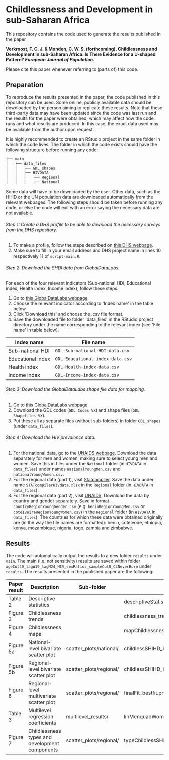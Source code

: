 # Childlessness and Development in sub-Saharan Africa
This repository contains the code used to generate the results published in the paper 

**Verkroost, F. C. J. & Monden, C. W. S. (forthcoming). Childlessness and Development in sub-Saharan Africa: Is There Evidence for a U-shaped Pattern? _European Journal of Population_.** 

Please cite this paper whenever referring to (parts of) this code.

## Preparation

To reproduce the results presented in the paper, the code published in this repository can be used. Some online, publicly available data should be downloaded by the person aiming to replicate these results. Note that these third-party data may have been updated since the code was last run and the results for the paper were obtained, which may affect how the code runs and what results are produced. In this case, the exact data used may be available from the author upon request.

It is highly recommended to create an RStudio project in the same folder in which the code lives. The folder in which the code exists should have the following structure before running any code:
```bash
├── main
│   ├── data_files
│   │   ├── GDL_shapes
│   │   ├── HIVDATA
│   │   │   ├── Regional
│   │   │   ├── National
```

Some data will have to be downloaded by the user. Other data, such as the HIHD or the UN population data are downloaded automatically from the relevant webpages. The following steps should be taken before running any code, or else the code will exit with an error saying the necessary data are not available.

###### Step 1: Create a DHS profile to be able to download the necessary surveys from the DHS repository. 

1. To make a profile, follow the steps described on [this DHS webpage](https://dhsprogram.com/data/Access-Instructions.cfm). 
2. Make sure to fill in your email address and DHS project name in lines 10 respectively 11 of ```script-main.R```. 

###### Step 2: Download the SHDI data from GlobalDataLabs.

For each of the four relevant indicators (Sub-national HDI, Educational index, Health index, Income index), follow these steps:
1. Go to [this GlobalDataLabs webpage](https://globaldatalab.org/shdi/shdi/).
2. Choose the relevant indicator according to 'Index name' in the table below.
3. Click 'Download this' and choose the .csv file format.
4. Save the downloaded file to folder 'data_files' in the RStudio project directory under the name corresponding to the relevant index (see 'File name' in table below).

| Index name        | File name                            |
| ----------------- | ------------------------------------ |
| Sub-national HDI  | ```GDL-Sub-national-HDI-data.csv```  |
| Educational index | ```GDL-Educational-index-data.csv``` |
| Health index      | ```GDL-Health-index-data.csv```      |
| Income index      | ```GDL-Income-index-data.csv```      |

###### Step 3: Download the GlobalDataLabs shape file data for mapping.

1. Go to [this GlobalDataLabs webpage](https://globaldatalab.org/shdi/shapefiles/).
2. Download the GDL codes (```GDL Codes VX```) and shape files (```GDL Shapefiles VX```).
3. Put these all as separate files (without sub-folders) in folder ```GDL_shapes``` (under ```data_files```).

###### Step 4: Download the HIV prevalence data.

1. For the national data, go to the [UNAIDS webpage](http://aidsinfo.unaids.org/). Download the data separately for men and women, making sure to select young men and women. Save this in files under the ```National``` folder (in ```HIVDATA``` in ```data_files```) under names ```nationalYoungMen.csv``` and ```nationalYoungWomen.csv```.
2. For the regional data (part 1), visit [Statcompiler](https://www.statcompiler.com/c831c3ee-3d12-493f-840a-d4730d8e2a31). Save the data under name  ```STATcompilerHIVdata.xlsx``` in the ```Regional``` folder (in ```HIVDATA``` in ```data_files```).
3. For the regional data (part 2), visit [UNAIDS](http://aidsinfo.unaids.org/). Download the data by country and gender separately. Save in format ```countryRegionYoungGender.csv``` (e.g. ```beninRegionYoungMen.csv``` or ```coteIvoireRegionYoungWomen.csv```) in the ```Regional``` folder (in ```HIVDATA``` in ```data_files```). The countries for which these data were obtained originally are (in the way the file names are formatted): benin, coteIvoire, ethiopia, kenya, mozambique, nigeria, togo, zambia and zimbabwe.

## Results

The code will automatically output the results to a new folder ```results``` under ```main```. The main (i.e. not sensitivity) results are saved within folder ```ageCut40_lagW19_lagM24_HIV_sexRatios_sampleCut0_CLNeverBorn``` under ```results```. The results presented in the published paper are the following:

| Paper result | Description                                    | Sub-folder              | File name                                  |
| ------------ | ---------------------------------------------- | ----------------------- | ------------------------------------------ |
| Table 2      | Descriptive statistics                         |                         | descriptiveStatistics.txt                  |
| Figure 3     | Childlessness trends                           |                         | childlessness_trend_ssa_plot_sorted_na.png |
| Figure 4     | Childlessness maps                             |                         | mapChildlessness.png                       |
| Figure 5a    | National-level bivariate scatter plot          | scatter_plots/national/ | childlessSHIHD_bestfit.png                 |
| Figure 5b    | Regional-level bivariate scatter plot          | scatter_plots/regional/ | childlessSHIHD_bestfit.png                 |
| Figure 6     | Regional-level multivariate scatter plot       | scatter_plots/regional/ | finalFit_bestfit.png                       |
| Table 3      | Multilevel regression coefficients             | multilevel_results/     | linMenquadWomenTimeGrouped.txt             |
| Figure 7     | Childlessness types and development components | scatter_plots/regional/ | typeChildlessSHIHDcomp_lin_Genders.png     |

